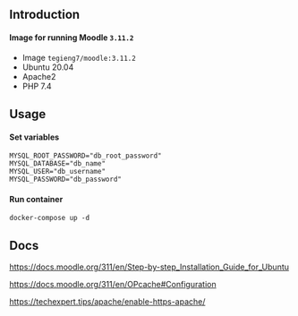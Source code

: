 ## Introduction

#### Image for running Moodle `3.11.2`
- Image `tegieng7/moodle:3.11.2`
- Ubuntu 20.04
- Apache2
- PHP 7.4

## Usage

#### Set variables

```
MYSQL_ROOT_PASSWORD="db_root_password"
MYSQL_DATABASE="db_name"
MYSQL_USER="db_username"
MYSQL_PASSWORD="db_password"
```

#### Run container

```
docker-compose up -d
```

## Docs

https://docs.moodle.org/311/en/Step-by-step_Installation_Guide_for_Ubuntu

https://docs.moodle.org/311/en/OPcache#Configuration

https://techexpert.tips/apache/enable-https-apache/

